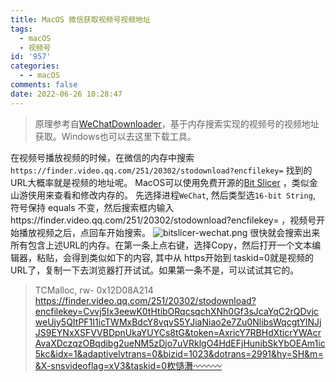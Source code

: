 ```yaml
---
title: MacOS 微信获取视频号视频地址
tags:
  - macOS
  - 视频号
id: '957'
categories:
  - - macOS
comments: false
date: 2022-06-26 10:28:47
---
```


> 原理参考自[WeChatDownloader](https://github.com/xuncv/WeChatDownloader)，基于内存搜索实现的视频号的视频地址获取。Windows也可以去这里下载工具。

在视频号播放视频的时候，在微信的内存中搜索`https://finder.video.qq.com/251/20302/stodownload?encfilekey=` 找到的URL大概率就是视频的地址呢。 MacOS可以使用免费开源的[Bit Slicer](https://github.com/zorgiepoo/Bit-Slicer) ，类似金山游侠用来查看和修改内存的。 先选择进程`WeChat`, 然后类型选`16-bit String`, 符号保持 equals 不变，然后搜索框内输入https://finder.video.qq.com/251/20302/stodownload?encfilekey= ，视频号开始播放视频之后，点回车开始搜索。 ![bitslicer-wechat.png](https://s2.loli.net/2022/06/16/hq3iuyJP6V5Qs89.png) 很快就会搜索出来所有包含上述URL的内存。在第一条上点右键，选择Copy，然后打开一个文本编辑器，粘贴，会得到类似如下的内容, 其中从 https开始到 taskid=0就是视频的URL了，复制一下去浏览器打开试试。如果第一条不是，可以试试其它的。

> TCMalloc, rw- 0x12D08A214 https://finder.video.qq.com/251/20302/stodownload?encfilekey=Cvvj5Ix3eewK0tHtibORqcsqchXNh0Gf3sJcaYqC2rQDvjcweUjy5QItPF1I1icTWMxBdcY8vqvS5YJiaNiao2e7Zu0NlibsWqcgtYlNJjJS9EYNxXSFVVBDpnUkaYUYCs8tG&token=AxricY7RBHdXticrYWAcrAvaXDczqzOBqdibg2ueNM5zDjo7uVRklgO4HdEFjHunibSkYbOEAm1ic5kc&idx=1&adaptivelytrans=0&bizid=1023&dotrans=2991&hy=SH&m=&X-snsvideoflag=xV3&taskid=0杴慥㵲⸱〰〰〰
